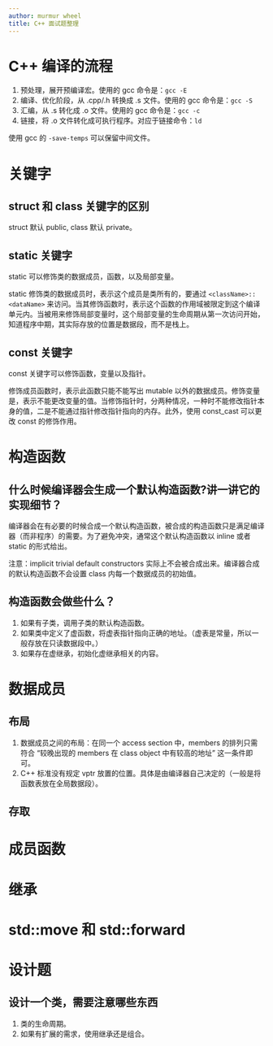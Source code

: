 ```yaml
---
author: murmur wheel
title: C++ 面试题整理
---
```


# C++ 编译的流程

1. 预处理，展开预编译宏。使用的 gcc 命令是：`gcc -E`
2. 编译、优化阶段，从 .cpp/.h 转换成 .s 文件。使用的 gcc 命令是：`gcc -S`
3. 汇编，从 .s 转化成 .o 文件。使用的 gcc 命令是：`gcc -c`
4. 链接，将 .o 文件转化成可执行程序。对应于链接命令：`ld`

使用 gcc 的 `-save-temps` 可以保留中间文件。

# 关键字

## struct 和 class 关键字的区别

struct 默认 public, class 默认 private。

## static 关键字

static 可以修饰类的数据成员，函数，以及局部变量。

static 修饰类的数据成员时，表示这个成员是类所有的，要通过 `<className>::<dataName>` 来访问。当其修饰函数时，表示这个函数的作用域被限定到这个编译单元内。当被用来修饰局部变量时，这个局部变量的生命周期从第一次访问开始，知道程序中期，其实际存放的位置是数据段，而不是栈上。

## const 关键字

const 关键字可以修饰函数，变量以及指针。

修饰成员函数时，表示此函数只能不能写出 mutable 以外的数据成员。修饰变量是，表示不能更改变量的值。当修饰指针时，分两种情况，一种时不能修改指针本身的值，二是不能通过指针修改指针指向的内存。此外，使用 const_cast 可以更改 const 的修饰作用。

# 构造函数

## 什么时候编译器会生成一个默认构造函数?讲一讲它的实现细节？

编译器会在有必要的时候合成一个默认构造函数，被合成的构造函数只是满足编译器（而非程序）的需要。为了避免冲突，通常这个默认构造函数以 inline 或者 static 的形式给出。

注意：implicit trivial default constructors 实际上不会被合成出来。编译器合成的默认构造函数不会设置 class 内每一个数据成员的初始值。

## 构造函数会做些什么？

1. 如果有子类，调用子类的默认构造函数。
2. 如果类中定义了虚函数，将虚表指针指向正确的地址。（虚表是常量，所以一般存放在只读数据段中。）
3. 如果存在虚继承，初始化虚继承相关的内容。

# 数据成员

## 布局

1. 数据成员之间的布局：在同一个 access section 中，members 的排列只需符合 “较晚出现的 members 在 class object 中有较高的地址” 这一条件即可。
2. C++ 标准没有规定 vptr 放置的位置。具体是由编译器自己决定的（一般是将函数表放在全局数据段）。

## 存取

# 成员函数

# 继承

# std::move 和 std::forward

# 设计题

## 设计一个类，需要注意哪些东西

1. 类的生命周期。
2. 如果有扩展的需求，使用继承还是组合。
